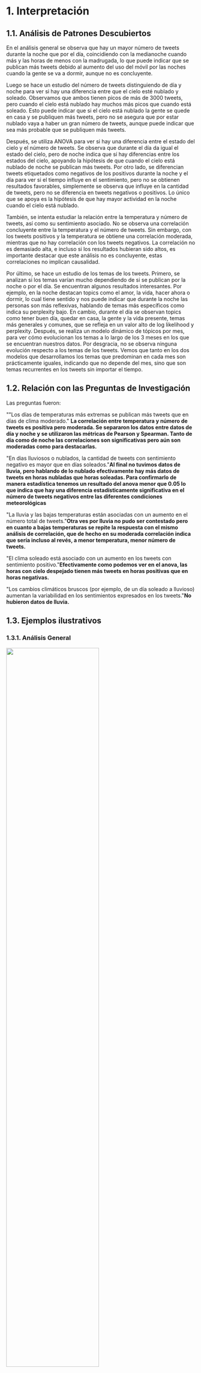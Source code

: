 # 1. Interpretación

## 1.1. Análisis de Patrones Descubiertos

En el análisis general se observa que hay un mayor número de tweets durante la noche que por el día, coincidiendo con la medianoche cuando más y las horas de menos con la madrugada, lo que puede indicar que se publican más tweets debido al aumento del uso del móvil por las noches cuando la gente se va a dormir, aunque no es concluyente.

Luego se hace un estudio del número de tweets distinguiendo de día y noche para ver si hay una diferencia entre que el cielo esté nublado y soleado. Observamos que ambos tienen picos de más de 3000 tweets, pero cuando el cielo está nublado hay muchos más picos que cuando está soleado. Esto puede indicar que si el cielo está nublado la gente se quede en casa y se publiquen más tweets, pero no se asegura que por estar nublado vaya a haber un gran número de tweets, aunque puede indicar que sea más probable que se publiquen más tweets.

Después, se utiliza ANOVA para ver si hay una diferencia entre el estado del cielo y el número de tweets. Se observa que durante el día da igual el estado del cielo, pero de noche indica que sí hay diferencias entre los estados del cielo, apoyando la hipótesis de que cuando el cielo está nublado de noche se publican más tweets. 
Por otro lado, se diferencian tweets etiquetados como negativos de los positivos durante la noche y el día para ver si el tiempo influye en el sentimiento, pero no se obtienen resultados favorables, simplemente se observa que influye en la cantidad de tweets, pero no se diferencia en tweets negativos o positivos. Lo único que se apoya es la hipótesis de que hay mayor actividad en la noche cuando el cielo está nublado.

También, se intenta estudiar la relación entre la temperatura y número de tweets, así como su sentimiento asociado. No se observa una correlación concluyente entre la temperatura y el número de tweets. Sin embargo, con los tweets positivos y la temperatura se obtiene una correlación moderada, mientras que no hay correlación con los tweets negativos. 
La correlación no es demasiado alta, e incluso si los resultados hubieran sido altos, es importante destacar que este análisis no es concluyente, estas correlaciones no implican causalidad.

Por último, se hace un estudio de los temas de los tweets. 
Primero, se analizan si los temas varían mucho dependiendo de si se publican por la noche o por el día. Se encuentran algunos resultados interesantes. Por ejemplo, en la noche destacan topics como el amor, la vida, hacer ahora o dormir, lo cual tiene sentido y nos puede indicar que durante la noche las personas son más reflexivas, hablando de temas más específicos como indica su perplexity bajo. En cambio, durante el día se observan topics como tener buen día, quedar en casa, la gente y la vida presente, temas más generales y comunes, que se refleja en un valor alto de log likelihood y perplexity.
Después, se realiza un modelo dinámico de tópicos por mes, para ver cómo evolucionan los temas a lo largo de los 3 meses en los que se encuentran nuestros datos. Por desgracia, no se observa ninguna evolución respecto a los temas de los tweets. Vemos que tanto en los dos modelos que desarrollamos los temas que predominan en cada mes son prácticamente iguales, indicando que no depende del mes, sino que son temas recurrentes en los tweets sin importar el tiempo.

## 1.2. Relación con las Preguntas de Investigación

Las preguntas fueron:

""Los días de temperaturas más extremas se publican más tweets que en días de clima moderado." **La correlación entre temperatura y número de tweets es positiva pero moderada. Se separaron los datos entre datos de día y noche y se utilizaron las métricas de Pearson y Spearman. Tanto de día como de noche las correlaciones son significativas pero aún son moderadas como para destacarlas.**

"En dias lluviosos o nublados, la cantidad de tweets con sentimiento negativo es mayor que en días soleados."**Al final no tuvimos datos de lluvia, pero hablando de lo nublado efectivamente hay más datos de tweets en horas nubladas que horas soleadas. Para confirmarlo de manera estadística tenemos un resultado  del anova menor que 0.05 lo que indica que hay una diferencia estadísticamente significativa en el número de tweets negativos entre las diferentes condiciones meteorológicas**

"La lluvia y las bajas temperaturas están asociadas con un aumento en el número total de tweets."**Otra ves por lluvia no pudo ser contestado pero en cuanto a bajas temperaturas se repite la respuesta con el mismo análisis de correlación, que de hecho en su moderada correlación indica que sería incluso al revés, a menor temperatura, menor número de tweets.**

"El clima soleado está asociado con un aumento en los tweets con sentimiento positivo."**Efectivamente como podemos ver en el anova, las horas con cielo despejado tienen más tweets en horas positivas que en horas negativas.**

"Los cambios climáticos bruscos (por ejemplo, de un día soleado a lluvioso) aumentan la variabilidad en los sentimientos expresados en los tweets."**No hubieron datos de lluvia.**

## 1.3. Ejemplos ilustrativos

### 1.3.1. Análisis General

<img src="images/image.png" width="70%" />

En este gráfico, se puede observar el patrón que hemos mencionado anteriormente, mostrando que las personas publican más tweets durante la noche.

### 1.3.2. Análisis de la condición meteorológica y el número de tweets en función del día y la noche

<img src="images/image-6.png" width="70%" />

<img src="images/image-7.png" width="70%" />

En estos dos gráficos se observa la mayor cantidad de picos en noches nubladas que en noches despejadas.

<img src="images/image-8.png" width="70%" />

<img src="images/image-9.png" width="70%" />

En estos dos gráficos se observa la mayor cantidad de picos en dias soleados que en dias nublados.

### 1.3.3. Análisis de Varianza (ANOVA)

<img src="images/image-13.png" width="70%" />

<img src="images/image-14.png" width="70%" />

<img src="images/image-15.png" width="70%" />

<img src="images/image-16.png" width="70%" />

Con estos gráficos de análisis de varianza (ANOVA) se ve como el tiempo no influye en el sentimiento, pero si se puede observar que influye en la cantidad de tweets.

### 1.3.4. Análisis de correlacion de variables (Temperatura y Número de Tweets)

<img src="images/temperatura_tweets_general.png" width="70%" />

<img src="images/temperatura_tweets_dia.png" width="70%" />

<img src="images/temperatura_tweets_noche.png" width="70%" />

<img src="images/temperatura_tweets_positivos.png" width="70%" />

<img src="images/temperatura_tweets_negativos.png" width="70%" />

Con este grupo de gráficos se observa una correlación débil entre la temperatura y el número de tweets. Sin embargo, con los tweets positivos se obtiene una correlación moderada, mientras que no hay correlación con los tweets negativos.

### 1.3.5. Análisis de topics en día y noche con LDA

Por último, se hace un estudio de los temas de los tweets. 
Primero, se analizan si los temas varían mucho dependiendo de si se publican por la noche o por el día. Se encuentran algunos resultados interesantes. Por ejemplo, en la noche destacan topics como el amor, la vida, hacer ahora o dormir, lo cual tiene sentido y nos puede indicar que durante la noche las personas son más reflexivas, hablando de temas más específicos como indica su perplexity bajo. En cambio, durante el día se observan topics como tener buen día, quedar en casa, la gente y la vida presente, temas más generales y comunes, que se refleja en un valor alto de log likelihood y perplexity.
Después, se realiza un modelo dinámico de tópicos por mes, para ver cómo evolucionan los temas a lo largo de los 3 meses en los que se encuentran nuestros datos. Por desgracia, no se observa ninguna evolución respecto a los temas de los tweets. Vemos que tanto en los dos modelos que desarrollamos los temas que predominan en cada mes son prácticamente iguales, indicando que no depende del mes, sino que son temas recurrentes en los tweets sin importar el tiempo.

#### Noche

- Topic  0  :
[ vou | ter | queria | pra | amor | vida | quero | ver | boa | dormir ]

- Topic  1  :
[ pra | queria | nao | tanto | vai | amo | vou | fazer | aqui | mano ]

- Topic  2  :
[ voc | agora | bem | pra | sim | triste | hoje | nada | assim | tudo ]

#### Día

- Topic  0  :
[ pra | dia | bom | ter | vou | bem | vai | tudo | ver | aún ]

- Topic  1  :
[ sei | pra | queria | hacer | tanto | quedar | casa | nada | voy | buena ]

- Topic  2  :
[ quiero | est | voc | gente | vida | vel | rio | mejor | hace | todos ]

Aquí vemos el análisis de los temas por dia y noche, pudiendo observar las tendencias anteriormente descritas.

### 1.3.6. Modelo dinámico de tópicos por mes

#### Modelo 1

##### Mes 1

- Tópico 0: [('dia', 0.017401913681494595), ('pra', 0.017166979850785417), ('bom', 0.010489373272524128), ('vou', 0.009215204168965369), ('vai', 0.0077690861642834425)]

- Tópico 1: [('pra', 0.013974089030100677), ('dia', 0.008591413476480339), ('vou', 0.0078299061818954), ('bem', 0.007542347002789349), ('voc', 0.007028690620741008)]

- Tópico 2: [('voc', 0.027731912843179843), ('agora', 0.022113305538185857), ('algum', 0.018865467172670385), ('pra', 0.014040224087494899), ('falta', 0.01385832956770457)]

- Tópico 3: [('queria', 0.01970140266736145), ('pra', 0.019594308979480345), ('triste', 0.00848145140973452), ('vou', 0.007755112411400871), ('amo', 0.007321563595985502)]

- Tópico 4: [('pra', 0.01749406770746402), ('queria', 0.01738995818909345), ('amo', 0.014593781940868897), ('triste', 0.01093567287190327), ('vou', 0.00996650101699751)]

##### Mes 2

- Tópico 0: [('dia', 0.018086068517178235), ('pra', 0.0159399007516811), ('vou', 0.009335637756501407), ('bom', 0.009229748450254642), ('ter', 0.007321815470818806)]

- Tópico 1: [('pra', 0.013083686305304449), ('dia', 0.008491114005153042), ('vou', 0.007739384865799978), ('bem', 0.007173391878623308), ('voc', 0.0070958626636852306)]

- Tópico 2: [('pra', 0.019125860414155718), ('voc', 0.013361689353148135), ('vou', 0.010601474149345395), ('queria', 0.009259213448801708), ('vai', 0.008182697207610019)]

- Tópico 3: [('queria', 0.02379767043274388), ('pra', 0.019309484736273478), ('amo', 0.013584139774284982), ('tanto', 0.00870878489299365), ('triste', 0.008271350170965463)]

- Tópico 4: [('triste', 0.016822274391563852), ('pra', 0.01382425504174184), ('queria', 0.013544859349439114), ('gente', 0.00931417229964422), ('mano', 0.00826699585018071)]

##### Mes 3

- Tópico 0: [('pra', 0.01658505024549905), ('vai', 0.008670538357560396), ('dia', 0.007679285111543408), ('gente', 0.007307139124304893), ('voc', 0.007272745115138277)]

- Tópico 1: [('dia', 0.015791273848371465), ('pra', 0.014064914568726949), ('bom', 0.010820963691293917), ('vou', 0.007939123475114862), ('voc', 0.007116574699655431)]

- Tópico 2: [('pra', 0.021747409522150766), ('voc', 0.016629967312462097), ('vou', 0.012510907248326812), ('vai', 0.008913906089639798), ('bem', 0.008313325031340494)]

- Tópico 3: [('queria', 0.019837994727849844), ('pra', 0.01764923947552493), ('amo', 0.01160959091226515), ('triste', 0.01149056514472047), ('vai', 0.008074748348488118)]

- Tópico 4: [('queria', 0.01979013938576946), ('pra', 0.015596727536568801), ('quero', 0.012355563556264201), ('vou', 0.011032872180699439), ('triste', 0.009732077506106537)]

#### Modelo 2

##### Mes 1

- Tópico 0: [('voc', 0.018375606387247726), ('pra', 0.015375417017315086), ('agora', 0.014829092186621894), ('algum', 0.011931013612492533), ('queria', 0.011555562354374565)]

- Tópico 1: [('pra', 0.014722572868493029), ('dia', 0.010358009546740531), ('vou', 0.00817350830757225), ('bom', 0.00779253660727113), ('bem', 0.007659973716003927)]

- Tópico 2: [('queria', 0.018962516108715986), ('pra', 0.018685314619399495), ('amo', 0.011865164902086694), ('triste', 0.00987826440257631), ('vou', 0.009036192682600844)]

##### Mes 2:

- Tópico 0: [('pra', 0.01582914358630554), ('queria', 0.010255527541773949), ('triste', 0.009885441795367388), ('dia', 0.00969625237988384), ('vou', 0.008830680396939976)]

- Tópico 1: [('pra', 0.014157997012279332), ('dia', 0.009981484589289111), ('vou', 0.008357392438364175), ('voc', 0.0076701230004072056), ('bem', 0.007428696661278187)]

- Tópico 2: [('queria', 0.02128309230222781), ('pra', 0.018319975107579402), ('amo', 0.010704150293467867), ('triste', 0.009402516800593364), ('vou', 0.008272978153890555)]

##### Mes 3:

- Tópico 0: [('pra', 0.016294392220424832), ('dia', 0.01061671318429022), ('queria', 0.009298625309780666), ('triste', 0.00897820633409102), ('ter', 0.007517103353175356)]

- Tópico 1: [('pra', 0.015255132975154588), ('dia', 0.011756962721665385), ('voc', 0.00886745519985516), ('bom', 0.007856297877520154), ('vou', 0.007781777447066395)]

- Tópico 2: [('pra', 0.018392201194899118), ('queria', 0.01666051666776638), ('triste', 0.009490434551248284), ('amo', 0.009469548197934007), ('vou', 0.009006023495778248)]


En cambio, en este análisis de tópicos se puede ver que no hay ninguna evolución respecto a los temas de los tweets a lo largo de los meses.

### 1.3.7 P valor de variables exógenas

<img src="images/diasemana.PNG" width="70%" />

